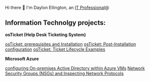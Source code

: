  Hi there 👋 I'm Daylon Ellington, an <a href="https://linkedin.com/in/Daylon">IT Professional</a>@</h1>
<h2> Information Technolgy projects:</h2>

<b>osTicket (Help Desk Ticketing System)</b>

[osTicket: prerequisites and Installation](https://github.com/DaylonEllington/osticket-prereqs) 
[osTicket: Post-Installation configuration](https://github.com/DaylonEllington/post-install-config)
[osTicket: Ticket Lifecycle Examples](https//github.com/DaylonEllington/ticket-lifecycle)

<b>Microsoft Azure</b>

[configuring On-premises Active Directory within Azure VMs](https//github.com/DaylonEllington/configure-ad)
[Network Security Groups (NSGs) and Inspecting Network Protocols](https://github.com/DaylonEllington/azure-network-protocols)

